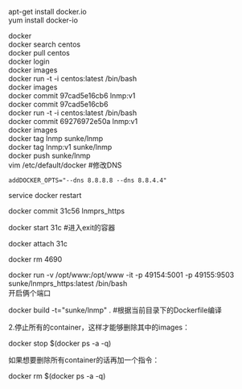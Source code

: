 apt-get install docker.io  
yum install docker-io

docker  
docker  search centos  
docker  pull centos  
docker login  
docker images  
docker run -t -i centos:latest /bin/bash  
docker images  
docker commit 97cad5e16cb6 lnmp:v1  
docker commit 97cad5e16cb6  
docker run -t -i centos:latest /bin/bash  
docker commit 69276972e50a lnmp:v1  
docker images  
docker tag lnmp sunke/lnmp  
docker tag lnmp:v1 sunke/lnmp  
docker push sunke/lnmp  
vim /etc/default/docker \#修改DNS

`addDOCKER_OPTS="--dns 8.8.8.8 --dns 8.8.4.4"`

service docker restart

docker commit 31c56 lnmprs\_https

docker start 31c \#进入exit的容器

docker attach 31c

docker rm 4690

docker run -v /opt/www:/opt/www -it -p 49154:5001 -p 49155:9503 sunke/lnmprs\_https:latest /bin/bash  
开启俩个端口

docker build -t="sunke/lnmp" . \#根据当前目录下的Dockerfile编译

2.停止所有的container，这样才能够删除其中的images：

docker stop $(docker ps -a -q)

如果想要删除所有container的话再加一个指令：

docker rm $(docker ps -a -q)



